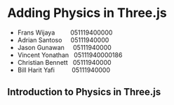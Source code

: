# Adding Physics in Three.js

- Frans Wijaya&nbsp;&nbsp;&nbsp;&nbsp;&nbsp;&nbsp;&nbsp;&nbsp; 051119400000
- Adrian Santoso&nbsp;&nbsp;&nbsp;&nbsp; 05111940000
- Jason Gunawan&nbsp;&nbsp;&nbsp;&nbsp; 05111940000
- Vincent Yonathan&nbsp;&nbsp; 05111940000186
- Christian Bennett&nbsp;&nbsp; 05111940000
- Bill Harit Yafi&nbsp;&nbsp;&nbsp;&nbsp;&nbsp;&nbsp;&nbsp;&nbsp;&nbsp; 05111940000

## Introduction to Physics in Three.js


